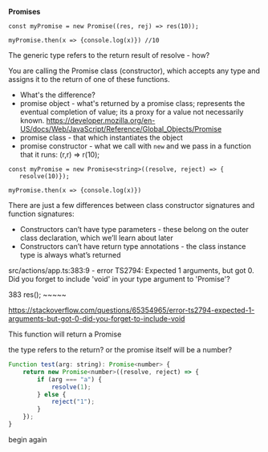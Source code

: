 **Promises**

```
const myPromise = new Promise((res, rej) => res(10));
 
myPromise.then(x => {console.log(x)}) //10
```

The generic type <string> refers to the return result of resolve - how?

You are calling the Promise class (constructor), which accepts any type and assigns it to the return of one of these functions.

- What's the difference? 
- promise object - what's returned by a promise class; represents the eventual completion of value; its a proxy for a value not necessarily known.  https://developer.mozilla.org/en-US/docs/Web/JavaScript/Reference/Global_Objects/Promise
- promise class - that which instantiates the object
- promise constructor - what we call with `new` and we pass in a function that it runs: (r,r) => r(10);

```
const myPromise = new Promise<string>((resolve, reject) => {
   resolve(10)});
 
myPromise.then(x => {console.log(x)})
```

There are just a few differences between class constructor signatures and function signatures:

- Constructors can’t have type parameters - these belong on the outer class declaration, which we’ll learn about later
- Constructors can’t have return type annotations - the class instance type is always what’s returned

src/actions/app.ts:383:9 - error TS2794: Expected 1 arguments, but got 0. Did you forget to include 'void' in your type argument to 'Promise'?

383         res();
            ~~~~~

https://stackoverflow.com/questions/65354965/error-ts2794-expected-1-arguments-but-got-0-did-you-forget-to-include-void



This function will return a Promise

the type refers to the return? or the promise itself will be a number?

```js
Function test(arg: string): Promise<number> {
    return new Promise<number>((resolve, reject) => {
        if (arg === "a") {
            resolve(1);
        } else {
            reject("1");
        }
    });
}
```

begin again

 
